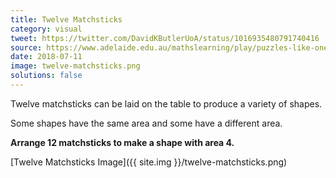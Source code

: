 ```yaml
---
title: Twelve Matchsticks
category: visual
tweet: https://twitter.com/DavidKButlerUoA/status/1016935480791740416
source: https://www.adelaide.edu.au/mathslearning/play/puzzles-like-one-hundred-factorial.pdf
date: 2018-07-11
image: twelve-matchsticks.png
solutions: false
---
```

Twelve matchsticks can be laid on the table to produce a variety of shapes.

Some shapes have the same area and some have a different area. 

**Arrange 12 matchsticks to make a shape with area 4.**

[Twelve Matchsticks Image]({{ site.img }}/twelve-matchsticks.png)